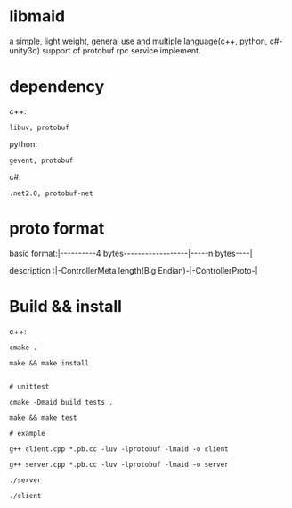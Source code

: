 libmaid
=======

a simple, light weight, general use and multiple language(c++, python, c#-unity3d) support of protobuf rpc service implement.

dependency
=======

c++:

    libuv, protobuf


python:

    gevent, protobuf


c#:

    .net2.0, protobuf-net

proto format
======

basic format:|----------4 bytes------------------|-----n bytes----|

description :|-ControllerMeta length(Big Endian)-|-ControllerProto-|


Build && install
=======

c++:

    cmake .

    make && make install


    # unittest

    cmake -Dmaid_build_tests .

    make && make test

    # example

    g++ client.cpp *.pb.cc -luv -lprotobuf -lmaid -o client

    g++ server.cpp *.pb.cc -luv -lprotobuf -lmaid -o server

    ./server

    ./client
